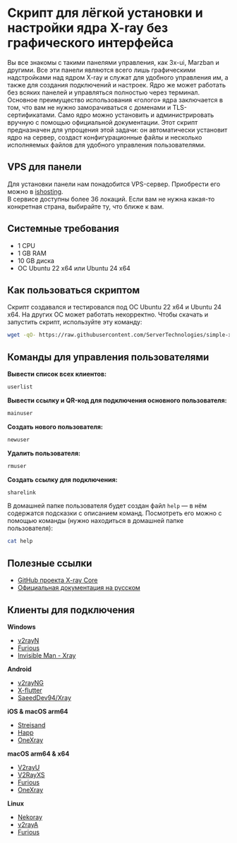 # Скрипт для лёгкой установки и настройки ядра X-ray без графического интерфейса

Вы все знакомы с такими панелями управления, как 3x-ui, Marzban и другими. Все эти панели являются всего лишь графическими надстройками над ядром X-ray и служат для удобного управления им, а также для создания подключений и настроек. Ядро же может работать без всяких панелей и управляться полностью через терминал. Основное преимущество использования «голого» ядра заключается в том, что вам не нужно заморачиваться с доменами и TLS-сертификатами. Само ядро можно установить и администрировать вручную с помощью официальной документации. Этот скрипт предназначен для упрощения этой задачи: он автоматически установит ядро на сервер, создаст конфигурационные файлы и несколько исполняемых файлов для удобного управления пользователями.

## VPS для панели

Для установки панели нам понадобится VPS-сервер. Приобрести его можно в [ishosting](https://bit.ly/3rOqvPE).  
В сервисе доступны более 36 локаций. Если вам не нужна какая-то конкретная страна, выбирайте ту, что ближе к вам.

## Системные требования

- 1 CPU  
- 1 GB RAM  
- 10 GB диска  
- ОС Ubuntu 22 x64 или Ubuntu 24 x64

## Как пользоваться скриптом

Скрипт создавался и тестировался под ОС Ubuntu 22 x64 и Ubuntu 24 x64. На других ОС может работать некорректно. Чтобы скачать и запустить скрипт, используйте эту команду:

```sh
wget -qO- https://raw.githubusercontent.com/ServerTechnologies/simple-xray-core/refs/heads/main/xray-install | bash
```

## Команды для управления пользователями

**Вывести список всех клиентов:**

```sh
userlist
```

**Вывести ссылку и QR-код для подключения основного пользователя:**

```sh
mainuser
```

**Создать нового пользователя:**

```sh
newuser
```

**Удалить пользователя:**

```sh
rmuser
```

**Создать ссылку для подключения:**

```sh
sharelink
```

В домашней папке пользователя будет создан файл `help` — в нём содержатся подсказки с описанием команд. Посмотреть его можно с помощью команды (нужно находиться в домашней папке пользователя):

```sh
cat help
```

## Полезные ссылки

- [GitHub проекта X-ray Core](https://github.com/XTLS/Xray-core)
- [Официальная документация на русском](https://xtls.github.io/ru/)

## Клиенты для подключения

**Windows**

- [v2rayN](https://github.com/2dust/v2rayN)  
- [Furious](https://github.com/LorenEteval/Furious)  
- [Invisible Man - Xray](https://github.com/InvisibleManVPN/InvisibleMan-XRayClient)  

**Android**

- [v2rayNG](https://github.com/2dust/v2rayNG)  
- [X-flutter](https://github.com/XTLS/X-flutter)  
- [SaeedDev94/Xray](https://github.com/SaeedDev94/Xray)  

**iOS & macOS arm64**

- [Streisand](https://apps.apple.com/app/streisand/id6450534064)  
- [Happ](https://apps.apple.com/app/happ-proxy-utility/id6504287215)  
- [OneXray](https://github.com/OneXray/OneXray)  

**macOS arm64 & x64**

- [V2rayU](https://github.com/yanue/V2rayU)  
- [V2RayXS](https://github.com/tzmax/V2RayXS)  
- [Furious](https://github.com/LorenEteval/Furious)  
- [OneXray](https://github.com/OneXray/OneXray)  

**Linux**

- [Nekoray](https://github.com/MatsuriDayo/nekoray)  
- [v2rayA](https://github.com/v2rayA/v2rayA)  
- [Furious](https://github.com/LorenEteval/Furious)  
